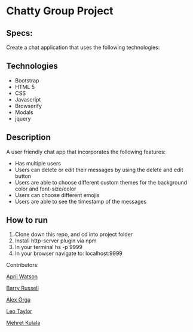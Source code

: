 # Chatty Group Project

## Specs:
Create a chat application that uses the following technologies:


## Technologies

* Bootstrap
* HTML 5
* CSS
* Javascript
* Browserify
* Modals
* jquery


## Description 
A user friendly chat app that incorporates the following features:

* Has multiple users
* Users can delete or edit their messages by using the delete and edit button
* Users are able to choose different custom themes for the background color and font-size/color
* Users can choose different emojis 
* Users are able to see the timestamp of the messages

## How to run 

1. Clone down this repo, and cd into project folder
2. Install http-server plugin via npm
3. In your terminal hs -p 9999
4. In your browser navigate to: localhost:9999


Contributors: 

[April Watson](https://github.com/aprilrochelle)

[Barry Russell](https://github.com/BLRussell-09)

[Alex Orga](https://github.com/AlexOrga)

[Leo Taylor](https://github.com/leotaylor)

[Mehret Kulala](https://github.com/Mehret17)



